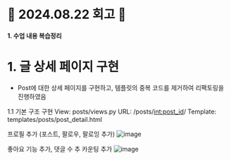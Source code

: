 # 📝 2024.08.22 회고 📝
#### 1. 수업 내용 복습정리

# 1. 글 상세 페이지 구현
- Post에 대한 상세 페이지를 구현하고, 템플릿의 중복 코드를 제거하여 리팩토링을 진행하였음

1.1 기본 구조 구현
View: posts/views.py
URL: /posts/<int:post_id>/
Template: templates/posts/post_detail.html






















프로필 추가 (포스트, 팔로우, 팔로잉 추가)
![image](https://github.com/user-attachments/assets/dd05ebd9-953d-42d1-9762-cc714d7fda49)

좋아요 기능 추가, 댓글 수 추 카운팅 추가
![image](https://github.com/user-attachments/assets/54464e5b-f11c-4b3d-a86b-f50cf02ef623)
